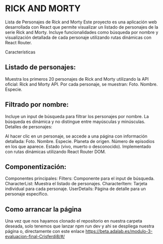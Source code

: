 # RICK AND MORTY

Lista de Personajes de Rick and Morty
Este proyecto es una aplicación web desarrollada con React que permite visualizar un listado de personajes de la serie Rick and Morty. Incluye funcionalidades como búsqueda por nombre y visualización detallada de cada personaje utilizando rutas dinámicas con React Router.

Características
## Listado de personajes:

Muestra los primeros 20 personajes de Rick and Morty utilizando la API oficial: Rick and Morty API.
Por cada personaje, se muestran:
Foto.
Nombre.
Especie.


## Filtrado por nombre:

Incluye un input de búsqueda para filtrar los personajes por nombre.
La búsqueda es dinámica y no distingue entre mayúsculas y minúsculas.
Detalles de personajes:

Al hacer clic en un personaje, se accede a una página con información detallada:
Foto.
Nombre.
Especie.
Planeta de origen.
Número de episodios en los que aparece.
Estado (vivo, muerto o desconocido).
Implementado con rutas dinámicas utilizando React Router DOM.


## Componentización:

Componentes principales:
Filters: Componente para el input de búsqueda.
CharacterList: Muestra el listado de personajes.
CharacterItem: Tarjeta individual para cada personaje.
UserDetails: Página de detalle para un personaje específico.

## Como arrancar la página
Una vez que nos hayamos clonado el repositorio en nuestra carpeta deseada, solo tenemos que lanzar npm run dev y ahi se despliega nuestra página
o, directamente con este enlace https://beta.adalab.es/modulo-3-evaluacion-final-Crisferdi8/#/



